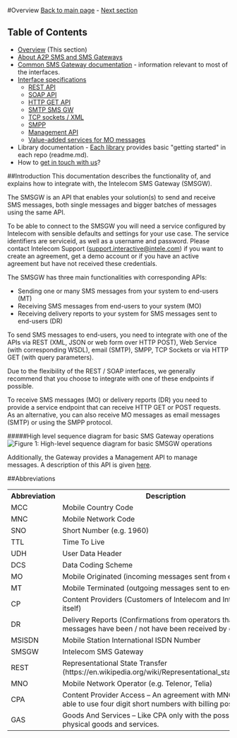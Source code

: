 #Overview
[Back to main page](https://github.com/Intelecom/sms/) - [Next section](/sections/about.md)

## Table of Contents

- [Overview](/sections/overview.md) (This section)
- [About A2P SMS and SMS Gateways](about.md)
- [Common SMS Gateway documentation](common.md) - information relevant to most of the interfaces.
- [Interface specifications](interfaces-general.md)
	- [REST API](/sections/interfaces/rest.md)
	- [SOAP API](/sections/interfaces/soap.md)
	- [HTTP GET API](/sections/interfaces/http-get.md)
	- [SMTP SMS GW](/sections/interfaces/smtp.md)
	- [TCP sockets / XML](/sections/interfaces/tcp-xml.md)
	- [SMPP](/sections/interfaces/smpp.md)
	- [Management API](/sections/interfaces/management-api.md)
	- [Value-added services for MO messages](/sections/interfaces/vas.md)
- Library documentation - [Each library](#list-of-official-libraries) provides basic "getting started" in each repo (readme.md).
- How to [get in touch with us](/sections/contact.md)?

##Introduction
This documentation describes the functionality of, and explains how to integrate with, the Intelecom SMS Gateway (SMSGW). 

The SMSGW is an API that enables your solution(s) to send and receive SMS messages, both single messages and bigger batches of messages using the same API. 

To be able to connect to the SMSGW you will need a service configured by Intelecom with sensible defaults and settings for your use case.  The service identifiers are serviceid, as well as a username and password. Please contact Intelecom Support (support.interactive@intele.com) if you want to create an agreement, get a demo account or if you have an active agreement but have not received these credentials.

The SMSGW has three main functionalities with corresponding APIs:

- Sending one or many SMS messages from your system to end-users (MT)
- Receiving SMS messages from end-users to your system (MO)
- Receiving delivery reports to your system for SMS messages sent to end-users (DR)

To send SMS messages to end-users, you need to integrate with one of the APIs via REST (XML, JSON or web form over HTTP POST), Web Service (with corresponding WSDL), email (SMTP), SMPP, TCP Sockets or via HTTP GET (with query parameters). 

Due to the flexibility of the REST / SOAP interfaces, we generally recommend that you choose to integrate with one of these endpoints if possible.

To receive SMS messages (MO) or delivery reports (DR) you need to provide a service endpoint that can receive HTTP GET or POST requests. As an alternative, you can also receive MO messages as email messages (SMTP) or using the SMPP protocol.

#####High level sequence diagram for basic SMS Gateway operations
![Figure 1: High-level sequence diagram for basic SMSGW operations](http://i.imgur.com/3CXClMd.jpg)

Additionally, the Gateway provides a Management API to manage messages. A description of this API is given [here](/sections/interfaces/management-api.md).

##Abbreviations

<table>
<tr><th>Abbreviation</th><th>Description</th></tr>	
<tr><td>MCC</td><td>Mobile Country Code</td></tr>	
<tr><td>MNC</td><td>Mobile Network Code</td></tr>	
<tr><td>SNO</td><td>Short Number (e.g. 1960)</td></tr>	
<tr><td>TTL</td><td>Time To Live</td></tr>	
<tr><td>UDH</td><td>User Data Header</td></tr>	
<tr><td>DCS</td><td>Data Coding Scheme</td></tr>	
<tr><td>MO</td><td>Mobile Originated (incoming messages sent from end users)</td></tr>	
<tr><td>MT</td><td>Mobile Terminated (outgoing messages sent to end users).</td></tr>	
<tr><td>CP</td><td>Content Providers (Customers of Intelecom and Intelecom itself)</td></tr>	
<tr><td>DR</td><td>Delivery Reports (Confirmations from operators that messages have been / not have been received by end-user)</td></tr>	
<tr><td>MSISDN</td><td> Mobile Station International ISDN Number</td></tr>	
<tr><td>SMSGW</td><td>Intelecom SMS Gateway</td></tr>	
<tr><td>REST</td><td>Representational State Transfer (https://en.wikipedia.org/wiki/Representational_state_transfer)</td></tr>	
<tr><td>MNO</td><td>Mobile Network Operator (e.g. Telenor, Telia)</td></tr>	
<tr><td>CPA</td><td>Content Provider Access – An agreement with MNOs to be able to use four digit short numbers with billing possibilities.</td></tr>	
<tr><td>GAS</td><td> Goods And Services – Like CPA only with the possibility to sell physical goods and services.</td></tr>	
</table>